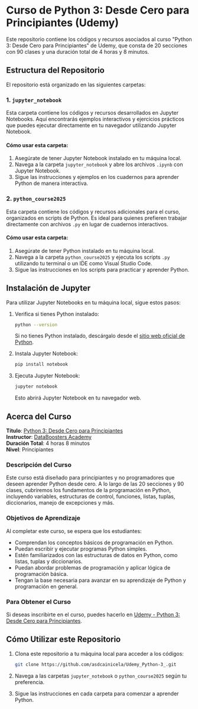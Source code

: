  # Curso de Python 3: Desde Cero para Principiantes (Udemy)

Este repositorio contiene los códigos y recursos asociados al curso "Python 3: Desde Cero para Principiantes" de Udemy, que consta de 20 secciones con 90 clases y una duración total de 4 horas y 8 minutos.

## Estructura del Repositorio

El repositorio está organizado en las siguientes carpetas:

### 1. `jupyter_notebook`

Esta carpeta contiene los códigos y recursos desarrollados en Jupyter Notebooks. Aquí encontrarás ejemplos interactivos y ejercicios prácticos que puedes ejecutar directamente en tu navegador utilizando Jupyter Notebook.

#### Cómo usar esta carpeta:

1. Asegúrate de tener Jupyter Notebook instalado en tu máquina local.
2. Navega a la carpeta `jupyter_notebook` y abre los archivos `.ipynb` con Jupyter Notebook.
3. Sigue las instrucciones y ejemplos en los cuadernos para aprender Python de manera interactiva.

### 2. `python_course2025`

Esta carpeta contiene los códigos y recursos adicionales para el curso, organizados en scripts de Python. Es ideal para quienes prefieren trabajar directamente con archivos `.py` en lugar de cuadernos interactivos.

#### Cómo usar esta carpeta:

1. Asegúrate de tener Python instalado en tu máquina local.
2. Navega a la carpeta `python_course2025` y ejecuta los scripts `.py` utilizando tu terminal o un IDE como Visual Studio Code.
3. Sigue las instrucciones en los scripts para practicar y aprender Python.

## Instalación de Jupyter

Para utilizar Jupyter Notebooks en tu máquina local, sigue estos pasos:

1. Verifica si tienes Python instalado:

   ```bash
   python --version
   ```

   Si no tienes Python instalado, descárgalo desde el [sitio web oficial de Python](https://www.python.org/downloads/).

2. Instala Jupyter Notebook:

   ```bash
   pip install notebook
   ```

3. Ejecuta Jupyter Notebook:

   ```bash
   jupyter notebook
   ```

   Esto abrirá Jupyter Notebook en tu navegador web.

## Acerca del Curso

**Título**: [Python 3: Desde Cero para Principiantes](https://www.udemy.com/course/python-3-desde-cero-para-principiantes-y-no-programadores/)  
**Instructor**: [DataBoosters Academy](https://www.udemy.com/course/python-3-desde-cero-para-principiantes-y-no-programadores/#instructor-1)  
**Duración Total**: 4 horas 8 minutos  
**Nivel**: Principiantes

### Descripción del Curso

Este curso está diseñado para principiantes y no programadores que deseen aprender Python desde cero. A lo largo de las 20 secciones y 90 clases, cubriremos los fundamentos de la programación en Python, incluyendo variables, estructuras de control, funciones, listas, tuplas, diccionarios, manejo de excepciones y más.

### Objetivos de Aprendizaje

Al completar este curso, se espera que los estudiantes:

- Comprendan los conceptos básicos de programación en Python.
- Puedan escribir y ejecutar programas Python simples.
- Estén familiarizados con las estructuras de datos en Python, como listas, tuplas y diccionarios.
- Puedan abordar problemas de programación y aplicar lógica de programación básica.
- Tengan la base necesaria para avanzar en su aprendizaje de Python y programación en general.

### Para Obtener el Curso

Si deseas inscribirte en el curso, puedes hacerlo en [Udemy - Python 3: Desde Cero para Principiantes](https://www.udemy.com/course/python-3-desde-cero-para-principiantes-y-no-programadores/).

## Cómo Utilizar este Repositorio

1. Clona este repositorio a tu máquina local para acceder a los códigos:

   ```bash
   git clone https://github.com/asdcainicela/Udemy_Python-3_.git
   ```

2. Navega a las carpetas `jupyter_notebook` o `python_course2025` según tu preferencia.
3. Sigue las instrucciones en cada carpeta para comenzar a aprender Python.